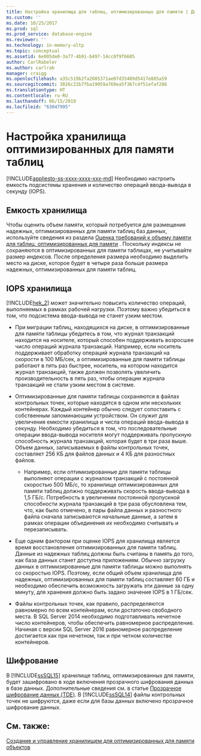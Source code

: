 ```yaml
---
title: Настройка хранилища для таблиц, оптимизированных для памяти | Документация Майкрософт
ms.custom: ''
ms.date: 10/25/2017
ms.prod: sql
ms.prod_service: database-engine
ms.reviewer: ''
ms.technology: in-memory-oltp
ms.topic: conceptual
ms.assetid: 6e005de0-3a77-4b91-b497-14cc0f9f6605
author: CarlRabeler
ms.author: carlrab
manager: craigg
ms.openlocfilehash: a35c519b2fa2085371ae07d35489d5417e885a59
ms.sourcegitcommit: 3026c22b7fba19059a769ea5f367c4f51efaf286
ms.translationtype: HT
ms.contentlocale: ru-RU
ms.lasthandoff: 06/15/2019
ms.locfileid: "63047995"
---
```

# <a name="configuring-storage-for-memory-optimized-tables"></a>Настройка хранилища оптимизированных для памяти таблиц
[!INCLUDE[appliesto-ss-xxxx-xxxx-xxx-md](../../includes/appliesto-ss-xxxx-xxxx-xxx-md.md)]
  Необходимо настроить емкость подсистемы хранения и количество операций ввода-вывода в секунду (IOPS).  
  
## <a name="storage-capacity"></a>Емкость хранилища  
 Чтобы оценить объем памяти, который потребуется для размещения надежных, оптимизированных для памяти таблиц баз данных, используйте сведения из раздела [Оценка требований к объему памяти для таблиц, оптимизированных для памяти](../../relational-databases/in-memory-oltp/estimate-memory-requirements-for-memory-optimized-tables.md) . Поскольку индексы не сохраняются в оптимизированных для памяти таблицах, не учитывайте размер индексов. После определения размера необходимо выделить место на диске, которое будет в четыре раза больше размера надежных, оптимизированных для памяти таблиц.  
  
## <a name="storage-iops"></a>IOPS хранилища  
 [!INCLUDE[hek_2](../../includes/hek-2-md.md)] может значительно повысить количество операций, выполняемых в рамках рабочей нагрузки. Поэтому важно убедиться в том, что подсистема ввода-вывода не станет узким местом.  
  
-   При миграции таблиц, находящихся на диске, в оптимизированные для памяти таблицы убедитесь в том, что журнал транзакций находится на носителе, который способен поддерживать возросшее число операций журнала транзакций. Например, если носитель поддерживает обработку операций журнала транзакций на скорости в 100 МБ/сек, а оптимизированные для памяти таблицы работают в пять раз быстрее, носитель, на котором находится журнал транзакций, также должен позволять увеличить производительность в пять раз, чтобы операции журнала транзакций не стали узким местом в системе.  
  
-   Оптимизированные для памяти таблицы сохраняются в файлах контрольных точек, которые находятся в одном или нескольких контейнерах. Каждый контейнер обычно следует сопоставить с собственным запоминающим устройством. Он служит для увеличения емкости хранилища и числа операций ввода-вывода в секунду. Необходимо убедиться в том, что последовательные операции ввода-вывода носителя могут поддерживать пропускную способность журнала транзакций, которая будет в три раза выше. Объем данных, записываемых в файлы контрольных точек, составляет 256 КБ для файлов данных и 4 КБ для разностных файлов.
  
     - Например, если оптимизированные для памяти таблицы выполняют операции с журналом транзакций с постоянной скоростью 500 МБ/с, то хранилище оптимизированных для памяти таблиц должно поддерживать скорость ввода-вывода в 1,5 ГБ/с. Потребность в увеличении постоянной пропускной способности журнала транзакций в три раза обусловлена тем, что, как было отмечено, в пары файла данных и разностного файла сначала записываются начальные данные, а затем в рамках операции объединения их необходимо считывать и перезаписывать.  
  
- Еще одним фактором при оценке IOPS для хранилища является время восстановления оптимизированных для памяти таблиц. Данные из надежных таблиц должны быть считаны в память до того, как база данных станет доступна приложениям. Обычно загрузку данных в оптимизированные для памяти таблицы можно выполнять со скоростью IOPS. Поэтому, если общий объем хранилища для надежных, оптимизированных для памяти таблиц составляет 60 ГБ и необходимо обеспечить возможность загружать эти данные за одну минуту, для хранения должно быть задано значение IOPS в 1 ГБ/сек.  
  
-   Файлы контрольных точек, как правило, распределяются равномерно по всем контейнерам, если достаточно свободного места. В SQL Server 2014 необходимо подготавливать нечетное число контейнеров, чтобы обеспечить равномерное распределение. Начиная с версии SQL Server 2016 равномерное распределение достигается как при нечетном, так и при четном количестве контейнеров.
  
## <a name="encryption"></a>Шифрование  
 В [!INCLUDE[ssSQL15](../../includes/sssql15-md.md)] хранилище таблиц, оптимизированных для памяти, будет зашифровано в ходе включения прозрачного шифрования данных в базе данных. Дополнительные сведения см. в статье [Прозрачное шифрование данных (TDE)](../../relational-databases/security/encryption/transparent-data-encryption.md). В [!INCLUDE[ssSQL14](../../includes/sssql14-md.md)] файлы контрольных точек не шифруются, даже если для базы данных включено прозрачное шифрование данных.
  
## <a name="see-also"></a>См. также:  
 [Создание и управление хранилищем для оптимизированных для памяти объектов](../../relational-databases/in-memory-oltp/creating-and-managing-storage-for-memory-optimized-objects.md)  
  
  
